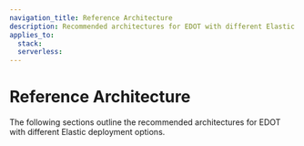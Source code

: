 ```yaml
---
navigation_title: Reference Architecture
description: Recommended architectures for EDOT with different Elastic deployment options.
applies_to:
  stack:
  serverless:
---
```


# Reference Architecture

The following sections outline the recommended architectures for EDOT with different Elastic deployment options.
